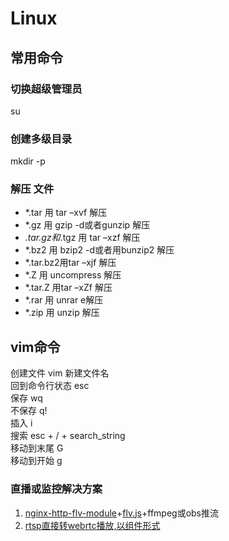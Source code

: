 
# Linux
## 常用命令
### 切换超级管理员
su
### 创建多级目录
mkdir -p

### 解压 文件
- *.tar 用 tar –xvf 解压
- *.gz 用 gzip -d或者gunzip 解压
- *.tar.gz和*.tgz 用 tar –xzf 解压
- *.bz2 用 bzip2 -d或者用bunzip2 解压
- *.tar.bz2用tar –xjf 解压
- *.Z 用 uncompress 解压
- *.tar.Z 用tar –xZf 解压
- *.rar 用 unrar e解压
- *.zip 用 unzip 解压

## vim命令
创建文件 vim 新建文件名  
回到命令行状态 esc  
保存 wq  
不保存 q!  
插入 i  
搜索 esc + / + search_string  
移动到末尾 G  
移动到开始 g


### 直播或监控解决方案
1. [nginx-http-flv-module](https://github.com/winshining/nginx-http-flv-module)+[flv.js](https://github.com/bilibili/flv.js)+ffmpeg或obs推流
2. [rtsp直接转webrtc播放,以组件形式](https://github.com/mpromonet/webrtc-streamer)